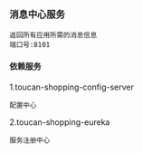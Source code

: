 ### 消息中心服务
    
    返回所有应用所需的消息信息
    端口号:8101
   

#### 依赖服务
1.toucan-shopping-config-server

    配置中心
    
2.toucan-shopping-eureka
    
    服务注册中心
    

